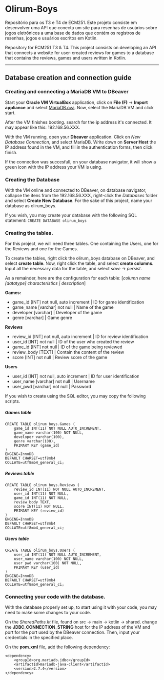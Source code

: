 # Olirum-Boys

Repositório para os T3 e T4 de ECM251.
Este projeto consiste em desenvolver uma API que conecta um site para resenhas de usuários sobre jogos eletrônicos a uma base de dados que contém os registros de resenhas, jogos e usuários escritos em Kotlin.

Repository for ECM251 T3 & T4.
This project consists on developing an API that connects a website for user-created reviews for games to a database that contains the reviews, games and users written in Kotlin.

---

## Database creation and connection guide

### Creating and connecting a MariaDB VM to DBeaver

Start your **Oracle VM VirtualBox** application, click on **File (F)** -> **Import appliance** and select [MariaDB.ova](https://drive.google.com/file/d/1-sGSoNCKoXVH0sUQmkKuJAp3eN5YVJnf/view?usp=sharing).
Now, select the MariaDB VM and click start.

After the VM finishes booting. search for the ip address it's connected. It may appear like this: 192.168.56.XXX.

With the VM running, open your **Dbeaver** application. Click on *New Database Connection*, and select MariaDB.
Write down on **Server Host** the IP address found in the VM, and fill in the authentication forms, then click finish.

If the connection was succesfull, on your database navigator, it will show a green icon with the IP address your VM is using.

### Creating the Database

With the VM online and connected to DBeaver, on database navigator, collapse the itens from the 192.168.56.XXX, right-click the *Databases* folder and select **Create New Database**. For the sake of this project, name your database as olirum_boys.

If you wish, you may create your database with the following SQL statement: `CREATE DATABASE olirum_boys`

### Creating the tables.

For this project, we will need three tables. One containing the Users, one for the Reviews and one for the Games.

To create the tables, right click the olirum_boys database on DBeaver, and select **create table**. Now, right click the table, and select **create columns**. Input all the necessary data for the table, and select *save* -> *persist*.

As a remainder, here are the configuration for each table:
[*column name [datatype] characteristics | description*]

**Games:**
* game_id [INT] not null, auto increment | ID for game identification
* game_name [varchar] not null | Name of the game
* developer [varchar] | Developer of the game
* genre [varchar] | Game genre

**Reviews**
* review_id [INT] not null, auto increment | ID for review identification
* user_id [INT] not null | ID of the user who created the review
* game_id [INT] not null | ID of the game being reviewed
* review_body [TEXT] | Contain the content of the review
* score [INT] not null | Review score of the game

**Users**
* user_id [INT] not null, auto increment | ID for user identification
* user_name [varchar] not null | Username
* user_pwd [varchar] not null | Password

If you wish to create using the SQL editor, you may copy the following scripts.

##### Games table

```
CREATE TABLE olirum_boys.Games (
 	game_id INT(11) NOT NULL AUTO_INCREMENT,
 	game_name varchar(100) NOT NULL,
 	developer varchar(100),
 	genre varchar(100),
 	PRIMARY KEY (game_id)
)
ENGINE=InnoDB
DEFAULT CHARSET=utf8mb4
COLLATE=utf8mb4_general_ci;
```

##### Reviews table

```
CREATE TABLE olirum_boys.Reviews (
	review_id INT(11) NOT NULL AUTO_INCREMENT,
	user_id INT(11) NOT NULL,
	game_id INT(11) NOT NULL,
	review_body TEXT,
	score INT(11) NOT NULL,
	PRIMARY KEY (review_id)
)
ENGINE=InnoDB
DEFAULT CHARSET=utf8mb4
COLLATE=utf8mb4_general_ci;
```

##### Users table

```
CREATE TABLE olirum_boys.Users (
 	user_id INT(11) NOT NULL AUTO_INCREMENT,
	user_name varchar(100) NOT NULL,
	user_pwd varchar(100) NOT NULL,
	PRIMARY KEY (user_id)
)
ENGINE=InnoDB
DEFAULT CHARSET=utf8mb4
COLLATE=utf8mb4_general_ci;
```

### Connecting your code with the database.

With the database properly set up, to start using it with your code, you may need to make some changes to your code.

On the *SharedPaths.kt* file, found on src -> main -> kotlin -> shared. change the **JDBC_CONNECTION_STRING** host for the IP address of the VM and port for the port used by the DBeaver connection. Then, input your credentials in the specified place.

On the **pom.xml** file, add the following dependency:

```
<dependency>
    <groupId>org.mariadb.jdbc</groupId>
    <artifactId>mariadb-java-client</artifactId>
	<version>2.7.4</version>
</dependency>
```
